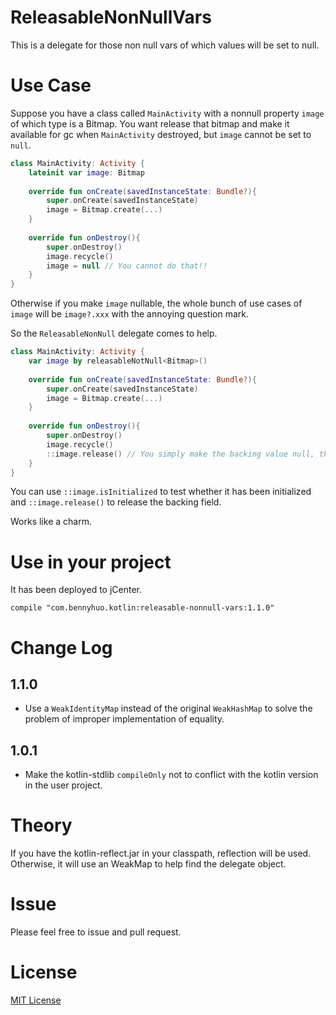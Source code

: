 # ReleasableNonNullVars

This is a delegate for those non null vars of which values will be set to null. 

# Use Case

Suppose you have a class called `MainActivity` with a nonnull property `image` of which type is a Bitmap. You want release that bitmap and make it available for gc when `MainActivity` destroyed, but `image` cannot be set to `null`.

```kotlin
class MainActivity: Activity {
    lateinit var image: Bitmap
    
    override fun onCreate(savedInstanceState: Bundle?){
        super.onCreate(savedInstanceState)
        image = Bitmap.create(...)
    }
    
    override fun onDestroy(){
        super.onDestroy()
        image.recycle()
        image = null // You cannot do that!!
    }
}
```

Otherwise if you make `image` nullable, the whole bunch of use cases of `image` will be `image?.xxx` with the annoying question mark.

So the `ReleasableNonNull` delegate comes to help.

```kotlin
class MainActivity: Activity {
    var image by releasableNotNull<Bitmap>()
    
    override fun onCreate(savedInstanceState: Bundle?){
        super.onCreate(savedInstanceState)
        image = Bitmap.create(...)
    }
    
    override fun onDestroy(){
        super.onDestroy()
        image.recycle()
        ::image.release() // You simply make the backing value null, thus making the gc of this Bitmap instance possible. 
    }
}
```

You can use `::image.isInitialized` to test whether it has been initialized and `::image.release()` to release the backing field.

Works like a charm.

# Use in your project

It has been deployed to jCenter.

```
compile "com.bennyhuo.kotlin:releasable-nonnull-vars:1.1.0"
```

# Change Log

## 1.1.0

* Use a `WeakIdentityMap` instead of the original `WeakHashMap` to solve the problem of improper implementation of equality.

## 1.0.1

* Make the kotlin-stdlib `compileOnly` not to conflict with the kotlin version in the user project. 

# Theory

If you have the kotlin-reflect.jar in your classpath, reflection will be used. Otherwise, it will use an WeakMap to help find the delegate object.

# Issue

Please feel free to issue and pull request.

# License

[MIT License](LICENSE)